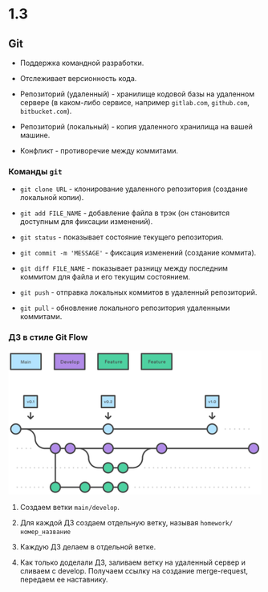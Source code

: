 # 1.3 

## Git

* Поддержка командной разработки.

* Отслеживает версионность кода.

* Репозиторий (удаленный) - хранилище кодовой базы на удаленном сервере (в каком-либо сервисе, например `gitlab.com`, `github.com`, `bitbucket.com`).

* Репозиторий (локальный) - копия удаленного хранилища на вашей машине.

* Конфликт - противоречие между коммитами.

### Команды `git`

* `git clone URL` - клонирование удаленного репозитория (создание локальной копии).

* `git add FILE_NAME` - добавление файла в трэк (он становится доступным для фиксации изменений).

* `git status` - показывает состояние текущего репозитория.

* `git commit -m 'MESSAGE'` - фиксация изменений (создание коммита).

* `git diff FILE_NAME` - показывает разницу между последним коммитом для файла и его текущим состоянием.

* `git push` - отправка локальных коммитов в удаленный репозиторий.

* `git pull` - обновление локального репозитория удаленными коммитами.

### ДЗ в стиле Git Flow


![Git flow](img/Branches.svg)

1. Создаем ветки `main/develop`.

2. Для каждой ДЗ создаем отдельную ветку, называя `homework/номер_название`

3. Каждую ДЗ делаем в отдельной ветке.

4. Как только доделали ДЗ, заливаем ветку на удаленный сервер и сливаем с develop. Получаем ссылку на создание merge-request, передаем ее наставнику.
